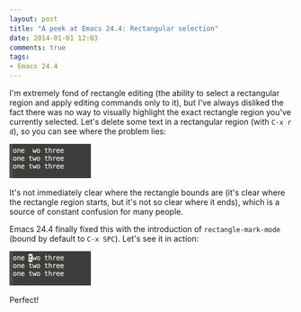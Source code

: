 ```yaml
---
layout: post
title: "A peek at Emacs 24.4: Rectangular selection"
date: 2014-01-01 12:03
comments: true
tags:
- Emacs 24.4
---
```


I'm extremely fond of rectangle editing (the ability to select a
rectangular region and apply editing commands only to it), but I've
always disliked the fact there was no way to visually highlight the
exact rectangle region you've currently selected. Let's delete some
text in a rectangular region (with `C-x r d`), so you can see where the
problem lies:

![old rectangular selection](/assets/images/rect-old.gif)

It's not immediately clear where the rectangle bounds are (it's clear
where the rectangle region starts, but it's not so clear where it
ends), which is a source of constant confusion for many people.

Emacs 24.4 finally fixed this with the introduction of
`rectangle-mark-mode` (bound by default to `C-x SPC`). Let's see it in
action:

![new rectangular selection](/assets/images/rect-new.gif)

Perfect!
